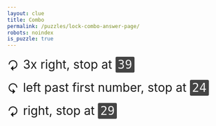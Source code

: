 ```yaml
---
layout: clue
title: Combo
permalink: /puzzles/lock-combo-answer-page/
robots: noindex
is_puzzle: true
---
```

<style>
  .rotation {
    font-size: 2em;
    margin: 20px 0;
  }

  .right::before {
    content: '\21BB'; /* Clockwise arrow */
    margin-right: 10px;
    display: inline-block;
    transform: rotate(180deg);
  }

  .left::before {
    content: '\21BA'; /* Counter-clockwise arrow */
    margin-right: 10px;
    display: inline-block;
    transform: rotate(180deg);
  }

  .number {
    font-family: monospace;
    background: #444;
    color: #f0f0f0;
    padding: 2px 5px;
    border-radius: 3px;
  }
</style>

<div class="rotation right">3x right, stop at <span class="number">39</span></div>
<div class="rotation left">left past first number, stop at <span class="number">24</span></div>
<div class="rotation right">right, stop at <span class="number">29</span></div>
